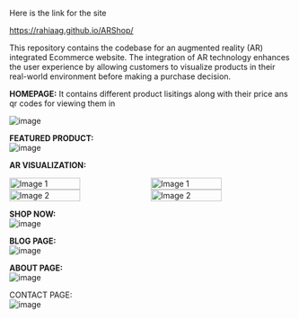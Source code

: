 Here is the link for the site 

https://rahiaag.github.io/ARShop/

This repository contains the codebase for an augmented reality (AR) integrated Ecommerce website. The integration of AR technology enhances the user experience by allowing customers to visualize products in their real-world environment before making a purchase decision.

**HOMEPAGE:**
It contains different product lisitings along with their price ans qr codes for viewing them in
<br>

![image](https://github.com/user-attachments/assets/fbc4971a-122a-45f7-a115-8cd942d2a3ac)


**FEATURED PRODUCT:**
<br>
![image](https://github.com/user-attachments/assets/ffb36cf0-a067-427f-9bc2-87887ae5fd82)

**AR VISUALIZATION:**
<br>

<div style="display: flex;">
    <img src="https://github.com/user-attachments/assets/4d0d31d7-0c72-443a-85cf-0dacf365e264)" alt="Image 1" style="width: 50%;">
    <img src="https://github.com/user-attachments/assets/ab7b70e3-87d5-4ddb-823e-eac42e6d5095)" alt="Image 1" style="width: 50%;">
   
</div>

<div style="display: flex;">
   <img src="https://github.com/user-attachments/assets/2ef0ecd7-4ad8-47ef-8f69-9f283197528d)" alt="Image 2" style="width: 50%;">
    <img src="https://github.com/user-attachments/assets/4d3b5f3e-8b74-4a27-92bb-91fb5443413d)" alt="Image 2" style="width: 50%;">
</div>





**SHOP NOW:**
<br>
![image](https://github.com/user-attachments/assets/fd25eabe-4d2a-43e4-a826-80599f45c4d1)

**BLOG PAGE:**
<br>
![image](https://github.com/user-attachments/assets/96ef35d1-ba70-43cf-b3f2-8f13ee8b8fb7)

**ABOUT PAGE:**
<br>
![image](https://github.com/user-attachments/assets/37811ca5-22b2-406e-8850-e22e75df817e)

CONTACT PAGE:
<br>
![image](https://github.com/user-attachments/assets/e936739c-fe7e-47d7-975d-a77f378e4170)





